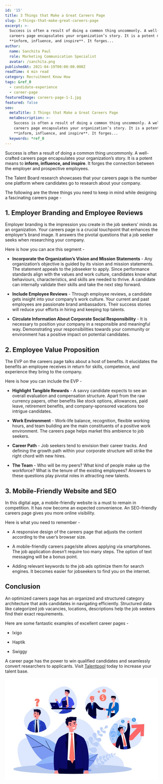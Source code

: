```yaml
---
id: '15'
title: 3 Things that Make a Great Careers Page
slug: 3-things-that-make-great-careers-page
excerpt: >-
  Success is often a result of doing a common thing uncommonly. A well-crafted
  careers page encapsulates your organization’s story. It is a potent means to
  **inform, influence, and inspire**. It forges...
author:
  name: Sanchita Paul
  role: Marketing Communication Specialist
  avatar: /sanchita.png
publishedAt: 2021-04-19T00:00:00.000Z
readTime: 4 min read
category: Recruitment Know How
tags: &ref_0
  - candidate-experience
  - career-page
featuredImage: careers-page-1-1.jpg
featured: false
seo:
  metaTitle: 3 Things that Make a Great Careers Page
  metaDescription: >-
    Success is often a result of doing a common thing uncommonly. A well-crafted
    careers page encapsulates your organization’s story. It is a potent means to
    **inform, influence, and inspire**. It forges...
  keywords: *ref_0
---
```


Success is often a result of doing a common thing uncommonly. A well-crafted careers page encapsulates your organization’s story. It is a potent means to **inform, influence, and inspire**. It forges the connection between the employer and prospective employees.

The Talent Board research showcases that your careers page is the number one platform where candidates go to research about your company. 

<!--more-->

The following are the three things you need to keep in mind while designing a fascinating careers page - 

## **1\. Employer Branding and Employee Reviews**

Employer branding is the impression you create in the job seekers’ minds as an organization. Your careers page is a crucial touchpoint that enhances the employer’s brand image. It answers the pivotal questions that a job seeker seeks when researching your company.

Here is how you can ace this segment - 

- **Incorporate the Organization’s Vision and Mission Statements** \- Any organization’s objective is guided by its vision and mission statements. The statement appeals to the jobseeker to apply. Since performance standards align with the values and work culture, candidates know what behaviours, characteristics, and skills are needed to thrive. A candidate can internally validate their skills and take the next step forward.

- **Include Employee Reviews** - Through employee reviews, a candidate gets insight into your company’s work culture. Your current and past employees are passionate brand ambassadors. Their success stories will reduce your efforts in hiring and keeping top talents.

- **Circulate Information About Corporate Social Responsibility** - It is necessary to position your company in a responsible and meaningful way. Demonstrating your responsibilities towards your community or environment has a positive impact on potential candidates. 

## **2\. Employee Value Proposition**

The EVP on the careers page talks about a host of benefits. It elucidates the benefits an employee receives in return for skills, competence, and experience they bring to the company.

Here is how you can include the EVP -

- **Highlight Tangible Rewards** - A savvy candidate expects to see an overall evaluation and compensation structure. Apart from the raw currency papers, other benefits like stock options, allowances, paid leave, retirement benefits, and company-sponsored vacations too intrigue candidates.

- **Work Environment** \- Work-life balance, recognition, flexible working hours, and team building are the main constituents of a positive work environment. The careers page helps market this ambience to job seekers. 

- **Career Path** - Job seekers tend to envision their career tracks. And defining the growth path within your corporate structure will strike the right chord with new hires.

- **The Team** - Who will be my peers? What kind of people make up the workforce? What is the tenure of the existing employees? Answers to these questions play pivotal roles in attracting new talents.

## **3\. Mobile-Friendly Website** and **SEO**

In this digital age, a mobile-friendly website is a must to remain in competition. It has now become an expected convenience. An SEO-friendly careers page gives you more online visibility.

Here is what you need to remember -

- A responsive design of the careers page that adjusts the content according to the user’s browser size.

- A mobile-friendly careers page/site allows applying via smartphones. The job application doesn’t require too many steps. The option of text messaging will be a bonus point.

- Adding relevant keywords to the job ads optimize them for search engines. It becomes easier for jobseekers to find you on the internet. 

## **Conclusion**

An optimized careers page has an organized and structured category architecture that aids candidates in navigating efficiently. Structured data like categorized job vacancies, locations, descriptions help the job seekers find their exact requirements.

Here are some fantastic examples of excellent career pages -

- Ixigo

- Haptik

- Swiggy

A career page has the power to win qualified candidates and seamlessly convert researchers to applicants. Visit [Talentpool](https://www.thetalentpool.ai) today to increase your talent base. 

![careers-page-1](images/careers-page-1-1.jpg)
